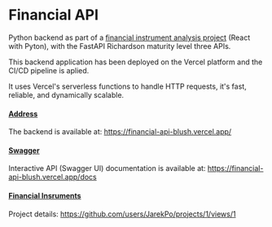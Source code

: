 # Financial API

Python backend as part of a [financial instrument analysis project](https://github.com/users/JarekPo/projects/1/views/1) (React with Pyton), with the FastAPI Richardson maturity level three APIs.

This backend application has been deployed on the Vercel platform and the CI/CD pipeline is aplied.

It uses Vercel's serverless functions to handle HTTP requests, it's fast, reliable, and dynamically scalable.

#### [Address](https://financial-api-blush.vercel.app/)

The backend is available at: https://financial-api-blush.vercel.app/

#### [Swagger](https://financial-api-blush.vercel.app/docs)

Interactive API (Swagger UI) documentation is available at: https://financial-api-blush.vercel.app/docs

#### [Financial Insruments](https://github.com/users/JarekPo/projects/1/views/1)

Project details: https://github.com/users/JarekPo/projects/1/views/1
